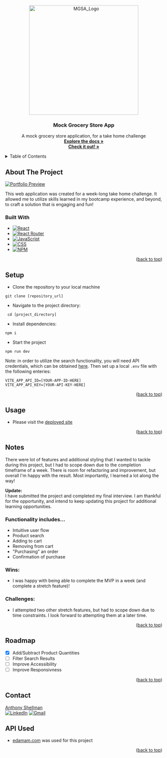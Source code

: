 <a name="readme-top"></a>

<!-- PROJECT LOGO -->
<br />
<div align="center">
  <a href="https://github.com/Ant-Shell/fe-take-home-mgsa">
    <img width="350" alt="MGSA_Logo" src="https://github.com/Ant-Shell/fe-take-home-mgsa/assets/100455148/6a5a3247-69bf-48f7-918f-1e034adede58">
  </a>

<!-- HEADER -->
  <h3 align="center">Mock Grocery Store App</h3>
  <p align="center">
    A mock grocery store application, for a take home challenge
    <br />
    <a href="https://github.com/Ant-Shell/fe-take-home-mgsa"><strong>Explore the docs »</strong></a>
    <br />
    <a href="https://fe-take-home-mgsa.vercel.app/"><strong>Check it out! »</strong></a>
  </p>
</div>

<!-- TABLE OF CONTENTS -->
<details>
  <summary>Table of Contents</summary>
  <ol>
    <li>
      <a href="#about-the-project">About The Project</a>
      <ul>
        <li><a href="#built-with">Built With</a></li>
      </ul>
    </li>
    <li><a href="#setup">Setup</a></li>
    <li><a href="#usage">Usage</a></li>
    <li><a href="#notes">Notes</a></li>
    <li><a href="#roadmap">Roadmap</a></li>
    <li><a href="#contact">Contact</a></li>
  </ol>
</details>

## About The Project

[![Portfolio Preview][Preview-image]](https://github.com/Ant-Shell/fe-take-home-mgsa/assets/100455148/68ae92c6-27c2-4caf-88d4-721373fea811)

This web application was created for a week-long take home challenge. It allowed me to utilize skills learned in my bootcamp experience, and beyond, to craft a solution that is engaging and fun!

### Built With

* [![React][React.js]][React-url]
* [![React Router][React-Router-shield]][React-Router-url]
* [![JavaScript][JavaScript-shield]][Javascript-url]
* [![CSS][CSS-shield]][CSS-url]
* [![NPM][NPM-shield]][NPM-url]

<p align="right">(<a href="#readme-top">back to top</a>)</p>

## Setup
- Clone the repository to your local machine
```
git clone [repository_url]
```
- Navigate to the project directory:
```
 cd [project_directory]
```
- Install dependencies:
```
npm i
```
- Start the project
```
npm run dev
```

Note: in order to utilize the search functionality, you will need API credentials, which can be obtained [here](https://developer.edamam.com/food-database-api).
Then set up a local `.env` file with the following enteries:

```
VITE_APP_API_ID=[YOUR-APP-ID-HERE]
VITE_APP_API_KEY=[YOUR-API-KEY-HERE]
```

<p align="right">(<a href="#readme-top">back to top</a>)</p>

## Usage
- Please visit the [deployed site](https://fe-take-home-mgsa.vercel.app/)

<p align="right">(<a href="#readme-top">back to top</a>)</p>

## Notes

There were lot of features and additional styling that I wanted to tackle during this project, but I had to scope down due to the completion timeframe of a week. There is room for refactoring and improvement, but overall I'm happy with the result. Most importantly, I learned a lot along the way!

**Update:**<br/>
I have submitted the project and completed my final interview. I am thankful for the opportunity, and intend to keep updating this project for additional learning opportunities. 

### Functionality includes...
- Intuitive user flow
- Product search
- Adding to cart
- Removing from cart
- "Purchasing" an order
- Confirmation of purchase

### Wins:

* I was happy with being able to complete the MVP in a week (and complete a stretch feature)!

### Challenges:

* I attempted two other stretch features, but had to scope down due to time constraints. I look forward to attempting them at a later time.

<p align="right">(<a href="#readme-top">back to top</a>)</p>

## Roadmap

- [x] Add/Subtract Product Quantities
- [ ] Filter Search Results
- [ ] Improve Accessibility
- [ ] Improve Responsivness

<p align="right">(<a href="#readme-top">back to top</a>)</p>

## Contact

[Anthony Shellman](https://github.com/Ant-Shell/)<br/>
[![LinkedIn][Linkedin]][Linkedin-url]
[![Gmail][Gmail]][Gmail-url]

## API Used

* [edamam.com](https://developer.edamam.com/) was used for this project

<p align="right">(<a href="#readme-top">back to top</a>)</p>

<!-- MARKDOWN LINKS & IMAGES -->
[Preview-image]: https://github.com/Ant-Shell/fe-take-home-mgsa/assets/100455148/68ae92c6-27c2-4caf-88d4-721373fea811

[React.js]: https://img.shields.io/badge/react-%2320232a.svg?style=for-the-badge&logo=react&logoColor=%2361DAFB
[React-url]: https://react.dev/

[React-Router-shield]: https://img.shields.io/badge/React_Router-CA4245?style=for-the-badge&logo=react-router&logoColor=white
[React-Router-url]: https://reactrouter.com/en/main

[JavaScript-shield]: https://img.shields.io/badge/JavaScript-F7DF1E?style=for-the-badge&logo=javascript&logoColor=black
[Javascript-url]: https://www.javascript.com/

[CSS-shield]: https://img.shields.io/badge/CSS3-1572B6?style=for-the-badge&logo=css3&logoColor=white
[CSS-url]: https://www.w3schools.com/css/

[NPM-shield]: https://img.shields.io/badge/npm-CB3837?style=for-the-badge&logo=npm&logoColor=white
[NPM-url]: https://www.npmjs.com/

[Linkedin]: https://img.shields.io/badge/-LinkedIn-black.svg?style=for-the-badge&logo=linkedin&colorB=555
[Linkedin-url]: https://www.linkedin.com/in/anthonyshellman/

[Gmail]: https://img.shields.io/badge/gmail-%2320232a.svg?style=for-the-badge&logo=gmail&logoColor=%DA5040
[Gmail-url]: mailto:atshellman@gmail.com
